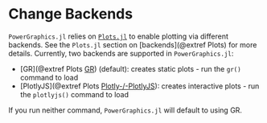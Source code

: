 # Change Backends

`PowerGraphics.jl` relies on [`Plots.jl`](https://docs.juliaplots.org/stable/) to enable
plotting via different backends. See the `Plots.jl` section on [backends](@extref Plots)
for more details. Currently, two backends are supported in `PowerGraphics.jl`:

  - [GR](@extref Plots [GR](https://github.com/jheinen/GR.jl)) (default): creates static
    plots - run the `gr()` command to load
  - [PlotlyJS](@extref Plots [Plotly-/-PlotlyJS](https://github.com/spencerlyon2/PlotlyJS.jl)):
    creates interactive plots - run the `plotlyjs()` command to load

If you run neither command, `PowerGraphics.jl` will default to using GR.
